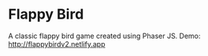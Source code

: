 # Flappy Bird
A classic flappy bird game created using Phaser JS.
Demo: http://flappybirdv2.netlify.app
